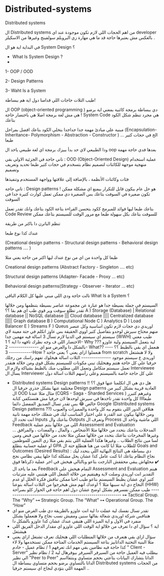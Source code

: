 # Distributed-systems
Distributed systems

ال Distributed systems من اهم الحجات اللي لازم تكون موجودة عند اي developer بالعكس مش بعتبرها حاجة قد ما هي مهارة زي البروبلم سولفينج وغيرها من الاسكيلز  . 

في البداية اية هو ال System Design ؟

- What Is System Design ?
- 
1- OOP / OOD

2- Design Patterns

3- Waht Is a System

طيب التلات حاجات اللي قدامنا دول اية هم ببساطة!

ال OOP  (object-oriented programming )   دي ببساطة برمجة كائنية بمعني اية برضو ! هي مش لغة برمجة اصلا هي باختصار حاجة System Code هي مجرد تنظم شكل الكود بتاعك

مبنية علي مبادئ مهمة جدا جداجدا بتخلي الكود بتاعك افضل بمراحل (Encapsulation- Inheritance- Polymorphism -  Abstraction -  Constructor ) ... الخ في حجات كتير طبعا

ودا الطبيعي لاي حد بدأ ببيزك برمجة اي لغة طبيعي ياخد ال oop بعدها فدي حاجة مهمة

تاني حاجة في الجزئية الاولي بقي : OOD (Object-Oriented Design) عملية استخدام منهجية موجهة للكائنات لتصميم نظام بتسخدم في حجات كتير طبعا تحديد وتعريف وتصميم 

فئات وكائنات الأنظمة ، بالإضافة إلى علاقتها وواجهة المستخدم وتنفيذها

تاني حاجة : Design patterns ! هو حل عام بيكون قابل للتكرار بيمنع اي مشكلة ممكن تكون صغيرة في السوفت بتاعك بس الصغيرة دي ممكن تعمل كوارث كتيرة جدا في السوفت 

بتاعك طبعا ليها فوائد للمبرمج ككود بتحسن القراءة بتاعة الكود بتاعك وانك تقدر تعمل Code Review للسوفت بتاعك بكل سهولة طبعا مع مرور الوقت للسيستم بتاعك ممكن 

تنظم الباترن دا باكتر من طريقة 

عندك كذا نوع طبعا

(Creational design patterns - Structural design patterns - Behavioral design patterns  .... )

طبعا كل واحدة من اي من نوع عندك ليها اكتر من حاجة يعني مثلا

Creational design patterns (Abstract Factory - Singleton .... etc)

Structural design patterns (Adapter- Facade - Proxy ... etc)

Behavioral design patterns(Strategy - Observer - Iterator ... etc)

تالت حاجة ودي اللي مبني عليها كل الكلام الباقي What Is a System ؟

السيستم في جملة بسيطة جدا هو عبارة عن مجموعة عناصر بسيطة بتنظمها ومن خلالها تقدر تطلع سوفت وير  قوي طب اي هم بقا ؟؟
A ) Storage (Database)
     | Relational database
     || NoSQL database
     ||| Cloud database 
     |||| Centralized database
     ||||| Graph database
B ) Computational Node
C ) Analytics
D ) Load Balancer
E ) Streams
F ) Queus
اوريدي دي حجات لازم تكون اساسية وكل عنصر منهم محتاج سيرش لوحدو بتفاصيل كتير اووي الحقيقة بس عاوز اتكلم في حتة معينة لاي سيستم 
اي سيستم في الدنيا لازم تسأل 3 اسالة فيه مهمين جدا  (WWH) طيب معني الاختصار اللي ف وجه نظرك تافهه دا اية ؟ 
1- Why ??? 
لية بتعمل السيستم ولية عاوزو بالشكل دا والغرض منو اي 
                                              ---------------
2- What??
هنعمل اي بقي بالظبط ؟؟ 
                                              ---------------
3-How ?
هنعملوا ازاي يعني ؟ يعني حاجة from scratch ولا لا هنشتغل اوريدي ع سيستم موجود 
                                             --------------- 
التلات اسالة هيخلوك تفهم راسك من رجلك حرفيا علي كل حاجة هتتم وهتخليك تبني مكونات للسيستم بشكل قوي ومن خلالة هتقدر تعمل سيستم متكامل وتعمل اللي مطلوب منك بالظبط بشياكة 
ولازم ال Interviewee يسأل ال Interviewer علي كل حاجة خاصة بالسيستم وعلي رأسهم التلات اسالة دول 
- Distributed systems Design patterns !!
هل دي هي ال اتكلمنا عنها فوق ؟؟ مختلفة عنها بشكل جذري حرفيا ال Design patterns العادية قريبة بشكل كبير من ال OOD 
مثال مثلا عندنا (CQRS - Saga - Sharded Services ) وغيرهم كتيرر طبعاااا 
كل واحدة تقدر تاخدها في سيرش لوحدها لان حرفيا مش هتستكفي كتابة خالص 😂 بس تقدر تسال الصديق المفضل دائما Google (Distributed systems Design patterns ??) 
هتلاقي الدور اللي بتقوم بيه كل واحدة والمميزات والعيوب ومن خلالها بيكون عند القدرة علي اختيار المناسب ليك في شغلك 
حاجة مهمة تانية انت تحدد ال Inputs بتاعتك وال Outputs  وتعرف ال Process اللي ماشية وتاخد ال Feedback اللي من خلالها بتتم عملية Assessment and Evaluation  
المدخلات بتاعتك بتحدد من خلالها مثلا الأشخاص ، والمال ، والمعدات ، والمرافق ...  وغيرها 
المخرجات بتاعتك بتحدد من خلالها ممكن مثلا تحدد من خلالها مين قبض ومين لسا مين نتائج الطلاب .. وغيرها هكذا 
العملية اللي بتتم بقي مثلا زي التعين للموظفين او عملية حسابية بتطلع GPA للطلاب مثلا ايا كانت 
من هنا هتطلع حتة ال Goals and Outcomes (Desired Results) : 
دي ببساطة هي النتائج النهائية اللي بتحدد ليك نجاح النظام بتاعك انا كنت عامل كذا عشان يحل مشكلة كذا حلها يبقي نظامي نجح ✔️
محلهاش يبقي محققش التارجت بتاعو وبالتالي هيخش في اخر عملية ذكرناها فوق بعد ما ياخد ال Feedback التمام هيخش علي Assessment and Evaluation
هيتم التقدير انت اوريدي وصلت لاية وهيتقيم من خلالة الشغل اللي هيتبني عليه مترتبات كتير اوي عشان يظبط السيستم بتاعو 
طيب احنا ممكن نناقش فكرة الخلل او عدم النجاح دي اية سببها مثلا ؟
اوعدك انهم مش هيخرجوا من التلات اسالة بتوعنا (HHW)
طيب ممكن نفسرهم بشكل اوضح عشان دول اهم حاجة في الحوار كلو بصراحة 
            -----------------------------------------------------------
⊶ Tactical Group. The “Why”
⊶ Strategic Group. The “What”
⊶ Operational Group. The “How”
- تقدر تسال نفسك لية عملت دا لية انت عاوزو بالطريقة دي طب الغرض منو اي هتنافس شركة اوريدي شغالة بقالها سنين ومفيش نسب نجاح ولا هتعملوا بشكل منفرد في الاول و اية الميزة اللي هتبقي عندك عشان كدا عاوزو بالشكل دا 
- اية ؟ سؤال اي دا تعرف من خلالو اية الوقت اللي عاوزو اي مقدار الدخل الفريق اللي هيشتغل 
- سؤال ازاي بقي هتعرف من خلالها المتطلبات اللي هتخليك تعرف تشتغل ازاي يعني مثلا البنية التحتية الداتابيز بتاعة السيستم الخدمات المتاحة ممكن تستخدمها ولا لاء كذا حاجة 
فيه نظامين بقي مهم انك تعرفهم 
1 / نظام عميل - خادم  " Client - Server"  بيطلب فيه العميل حاجة من السيرفر السيرفر بيوفرهال لية 
2 / نظام نظير الي نظير "Peer to Peer"  الداتا بتشارك البيانات بتاعتي بحجم متساوي وبتتقااسم الداتا بالتساوي برضو بحجم متساوي 
ببساطة ال Distributed systems من الحجات المهمة اللي بتؤدي لنجاح اي سيستم حرفيا ..
